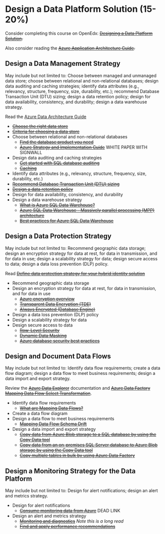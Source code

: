 # Design a Data Platform Solution (15-20%)

Consider completing this course on OpenEdx: ~~[Designing a Data Platform Solution](https://openedx.microsoft.com/courses/course-v1:Microsoft+AZ-301.2+2019_T1/course/).~~

Also consider reading the ~~[Azure Application Architecture Guide](https://docs.microsoft.com/en-us/azure/architecture/guide/).~~

## Design a Data Management Strategy

May include but not limited to: Choose between managed and unmanaged data store; choose between relational and non-relational databases; design data auditing and caching strategies; identify data attributes (e.g., relevancy, structure, frequency, size, durability, etc.); recommend Database Transaction Unit (DTU) sizing; design a data retention policy; design for data availability, consistency, and durability; design a data warehouse strategy.

Read the [Azure Data Architecture Guide](https://docs.microsoft.com/en-us/azure/architecture/data-guide/)

* ~~[Choose the right data store](https://docs.microsoft.com/en-us/azure/architecture/guide/technology-choices/data-store-overview)~~
* ~~[Criteria for choosing a data store](https://docs.microsoft.com/en-us/azure/architecture/guide/technology-choices/data-store-comparison)~~
* Choose between relational and non-relational databases
    * ~~[Find the database product you need](https://azure.microsoft.com/en-us/product-categories/databases/)~~
    * ~~[Azure Strategy and Implementation Guide](https://azure.microsoft.com/en-us/resources/azure-strategy-and-implementation-guide/en-us/)~~ WHITE PAPER WITH SIGNWALL
* Design data auditing and caching strategies
    * ~~[Get started with SQL database auditing](https://docs.microsoft.com/en-us/azure/sql-database/sql-database-auditing)~~
    * ~~[Caching](https://docs.microsoft.com/en-us/azure/architecture/best-practices/caching)~~
* Identify data attributes (e.g., relevancy, structure, frequency, size, durability, etc.)
* ~~[Recommend Database Transaction Unit (DTU) sizing](https://docs.microsoft.com/en-us/azure/sql-database/sql-database-service-tiers-dtu)~~
* ~~[Design a data retention policy](https://docs.microsoft.com/en-us/azure/sql-database/sql-database-long-term-retention)~~
* Design for data availability, consistency, and durability
* Design a data warehouse strategy
    * ~~[What is Azure SQL Data Warehouse?](https://docs.microsoft.com/en-us/azure/sql-data-warehouse/sql-data-warehouse-overview-what-is)~~
    * ~~[Azure SQL Data Warehouse - Massively parallel processing (MPP) architecture](https://docs.microsoft.com/en-us/azure/sql-data-warehouse/massively-parallel-processing-mpp-architecture)~~
    * ~~[Best practices for Azure SQL Data Warehouse](https://docs.microsoft.com/en-us/azure/sql-data-warehouse/sql-data-warehouse-best-practices)~~

## Design a Data Protection Strategy
May include but not limited to: Recommend geographic data storage; design an encryption strategy for data at rest, for data in transmission, and for data in use; design a scalability strategy for data; design secure access to data; design a data loss prevention (DLP) policy.

Read ~~[Define data protection strategy for your hybrid identity solution](https://docs.microsoft.com/en-us/azure/active-directory/hybrid/plan-hybrid-identity-design-considerations-data-protection-strategy)~~
*  Recommend geographic data storage
* Design an encryption strategy for data at rest, for data in transmission, and for data in use
    * ~~[Azure encryption overview](https://docs.microsoft.com/en-us/azure/security/security-azure-encryption-overview)~~
    * ~~[Transparent Data Encryption (TDE)](https://docs.microsoft.com/en-us/sql/relational-databases/security/encryption/transparent-data-encryption?view=sql-server-2017)~~
    * ~~[Always Encrypted (Database Engine)](https://docs.microsoft.com/en-us/sql/relational-databases/security/encryption/always-encrypted-database-engine?view=sql-server-2017)~~
* Design a data loss prevention (DLP) policy
* Design a scalability strategy for data
* Design secure access to data
    * ~~[Row-Level Security](https://docs.microsoft.com/en-us/sql/relational-databases/security/row-level-security?view=sql-server-2017)~~
    * ~~[Dynamic Data Masking](https://docs.microsoft.com/en-us/sql/relational-databases/security/dynamic-data-masking?view=sql-server-2017)~~
    * ~~[Azure database security best practices](https://docs.microsoft.com/en-us/azure/security/azure-database-security-best-practices)~~


## Design and Document Data Flows

May include but not limited to: Identify data flow requirements; create a data flow diagram; design a data flow to meet business requirements; design a data import and export strategy.

Review the ~~[Azure Data Explorer](https://docs.microsoft.com/en-us/azure/data-explorer/)~~ documentation and ~~[Azure Data Factory Mapping Data Flow Select Transformation](https://docs.microsoft.com/en-us/azure/data-factory/data-flow-select)~~.
* Identify data flow requirements
    * ~~[What are Mapping Data Flows?](https://docs.microsoft.com/en-us/azure/data-factory/concepts-data-flow-overview)~~
* Create a data flow diagram
* Design a data flow to meet business requirements
    * ~~[Mapping Data Flow Schema Drift](https://docs.microsoft.com/en-us/azure/data-factory/concepts-data-flow-schema-drift)~~
* Design a data import and export strategy
    * ~~[Copy data from Azure Blob storage to a SQL database by using the Copy Data tool](https://docs.microsoft.com/en-us/azure/data-factory/tutorial-copy-data-tool)~~
    * ~~[Copy data from an on-premises SQL Server database to Azure Blob storage by using the Copy Data tool](https://docs.microsoft.com/en-us/azure/data-factory/tutorial-hybrid-copy-data-tool)~~
    * ~~[Copy multiple tables in bulk by using Azure Data Factory](https://docs.microsoft.com/en-us/azure/data-factory/tutorial-bulk-copy-portal)~~


## Design a Monitoring Strategy for the Data Platform
May include but not limited to: Design for alert notifications; design an alert and metrics strategy.

* Design for alert notifications
    * ~~[Consume monitoring data from Azure](https://docs.microsoft.com/en-us/azure/azure-monitor/platform/data-sources-reference#options-for-data-consumption)~~ DEAD LINK
* Design an alert and metrics strategy
    * ~~[Monitoring and diagnostics](https://docs.microsoft.com/en-us/azure/architecture/best-practices/monitoring)~~  *Note this is a long read*
    * ~~[Find and apply performance recommendations](https://docs.microsoft.com/en-us/azure/sql-database/sql-database-advisor-portal)~~

